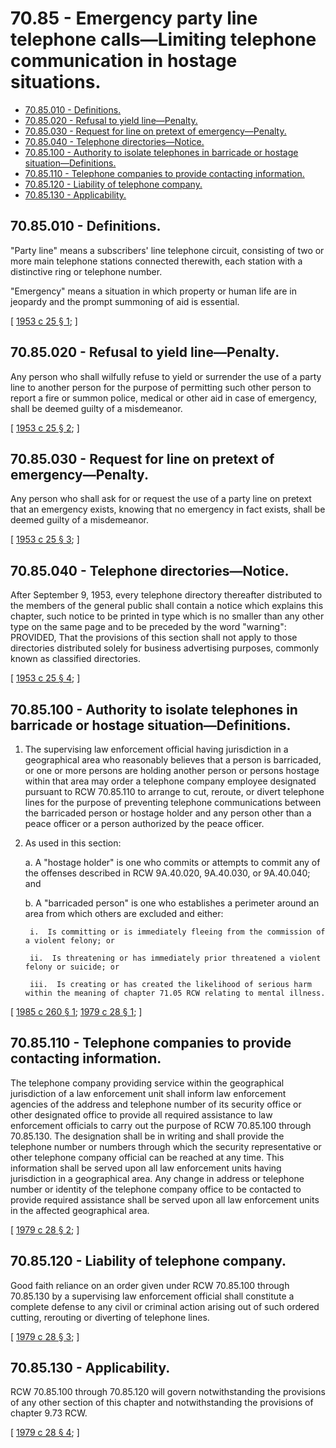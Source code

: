 # 70.85 - Emergency party line telephone calls—Limiting telephone communication in hostage situations.
* [70.85.010 - Definitions.](#7085010---definitions)
* [70.85.020 - Refusal to yield line—Penalty.](#7085020---refusal-to-yield-linepenalty)
* [70.85.030 - Request for line on pretext of emergency—Penalty.](#7085030---request-for-line-on-pretext-of-emergencypenalty)
* [70.85.040 - Telephone directories—Notice.](#7085040---telephone-directoriesnotice)
* [70.85.100 - Authority to isolate telephones in barricade or hostage situation—Definitions.](#7085100---authority-to-isolate-telephones-in-barricade-or-hostage-situationdefinitions)
* [70.85.110 - Telephone companies to provide contacting information.](#7085110---telephone-companies-to-provide-contacting-information)
* [70.85.120 - Liability of telephone company.](#7085120---liability-of-telephone-company)
* [70.85.130 - Applicability.](#7085130---applicability)
## 70.85.010 - Definitions.
"Party line" means a subscribers' line telephone circuit, consisting of two or more main telephone stations connected therewith, each station with a distinctive ring or telephone number.

"Emergency" means a situation in which property or human life are in jeopardy and the prompt summoning of aid is essential.

\[ [1953 c 25 § 1](http://leg.wa.gov/CodeReviser/documents/sessionlaw/1953c25.pdf?cite=1953%20c%2025%20§%201); \]

## 70.85.020 - Refusal to yield line—Penalty.
Any person who shall wilfully refuse to yield or surrender the use of a party line to another person for the purpose of permitting such other person to report a fire or summon police, medical or other aid in case of emergency, shall be deemed guilty of a misdemeanor.

\[ [1953 c 25 § 2](http://leg.wa.gov/CodeReviser/documents/sessionlaw/1953c25.pdf?cite=1953%20c%2025%20§%202); \]

## 70.85.030 - Request for line on pretext of emergency—Penalty.
Any person who shall ask for or request the use of a party line on pretext that an emergency exists, knowing that no emergency in fact exists, shall be deemed guilty of a misdemeanor.

\[ [1953 c 25 § 3](http://leg.wa.gov/CodeReviser/documents/sessionlaw/1953c25.pdf?cite=1953%20c%2025%20§%203); \]

## 70.85.040 - Telephone directories—Notice.
After September 9, 1953, every telephone directory thereafter distributed to the members of the general public shall contain a notice which explains this chapter, such notice to be printed in type which is no smaller than any other type on the same page and to be preceded by the word "warning": PROVIDED, That the provisions of this section shall not apply to those directories distributed solely for business advertising purposes, commonly known as classified directories.

\[ [1953 c 25 § 4](http://leg.wa.gov/CodeReviser/documents/sessionlaw/1953c25.pdf?cite=1953%20c%2025%20§%204); \]

## 70.85.100 - Authority to isolate telephones in barricade or hostage situation—Definitions.
1. The supervising law enforcement official having jurisdiction in a geographical area who reasonably believes that a person is barricaded, or one or more persons are holding another person or persons hostage within that area may order a telephone company employee designated pursuant to RCW 70.85.110 to arrange to cut, reroute, or divert telephone lines for the purpose of preventing telephone communications between the barricaded person or hostage holder and any person other than a peace officer or a person authorized by the peace officer.

2. As used in this section:

    a.  A "hostage holder" is one who commits or attempts to commit any of the offenses described in RCW 9A.40.020, 9A.40.030, or 9A.40.040; and

    b.  A "barricaded person" is one who establishes a perimeter around an area from which others are excluded and either:

        i.  Is committing or is immediately fleeing from the commission of a violent felony; or

        ii.  Is threatening or has immediately prior threatened a violent felony or suicide; or

        iii.  Is creating or has created the likelihood of serious harm within the meaning of chapter 71.05 RCW relating to mental illness.

\[ [1985 c 260 § 1](http://leg.wa.gov/CodeReviser/documents/sessionlaw/1985c260.pdf?cite=1985%20c%20260%20§%201); [1979 c 28 § 1](http://leg.wa.gov/CodeReviser/documents/sessionlaw/1979c28.pdf?cite=1979%20c%2028%20§%201); \]

## 70.85.110 - Telephone companies to provide contacting information.
The telephone company providing service within the geographical jurisdiction of a law enforcement unit shall inform law enforcement agencies of the address and telephone number of its security office or other designated office to provide all required assistance to law enforcement officials to carry out the purpose of RCW 70.85.100 through 70.85.130. The designation shall be in writing and shall provide the telephone number or numbers through which the security representative or other telephone company official can be reached at any time. This information shall be served upon all law enforcement units having jurisdiction in a geographical area. Any change in address or telephone number or identity of the telephone company office to be contacted to provide required assistance shall be served upon all law enforcement units in the affected geographical area.

\[ [1979 c 28 § 2](http://leg.wa.gov/CodeReviser/documents/sessionlaw/1979c28.pdf?cite=1979%20c%2028%20§%202); \]

## 70.85.120 - Liability of telephone company.
Good faith reliance on an order given under RCW 70.85.100 through 70.85.130 by a supervising law enforcement official shall constitute a complete defense to any civil or criminal action arising out of such ordered cutting, rerouting or diverting of telephone lines.

\[ [1979 c 28 § 3](http://leg.wa.gov/CodeReviser/documents/sessionlaw/1979c28.pdf?cite=1979%20c%2028%20§%203); \]

## 70.85.130 - Applicability.
RCW 70.85.100 through 70.85.120 will govern notwithstanding the provisions of any other section of this chapter and notwithstanding the provisions of chapter 9.73 RCW.

\[ [1979 c 28 § 4](http://leg.wa.gov/CodeReviser/documents/sessionlaw/1979c28.pdf?cite=1979%20c%2028%20§%204); \]

